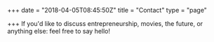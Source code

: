+++
date = "2018-04-05T08:45:50Z"
title = "Contact"
type = "page"

+++
If you'd like to discuss entrepreneurship, movies, the future, or anything else: feel free to say hello!